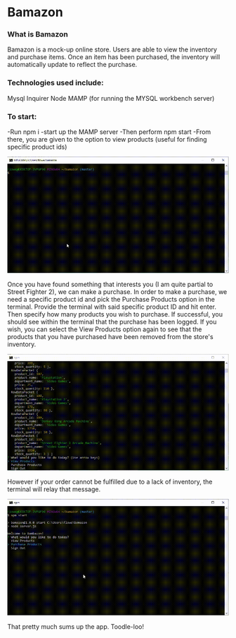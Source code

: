 # Bamazon

### What is Bamazon
Bamazon is a mock-up online store. Users are able to view the inventory and purchase items. Once an item has been purchased, the inventory will automatically update to reflect the purchase.

### Technologies used include:
Mysql
Inquirer
Node
MAMP (for running the MYSQL workbench server)

### To start:
-Run npm i
-start up the MAMP server
-Then perform npm start
-From there, you are given to the option to view products (useful for finding specific product ids)

![Gif of NPM START](https://github.com/katran0079/bamazon/blob/master/sample/start.gif)

Once you have found something that interests you (I am quite partial to Street Fighter 2), we can make a purchase.
In order to make a purchase, we need a specific product id and pick the Purchase Products option in the terminal.
Provide the terminal with said specific product ID and hit enter. Then specify how many products you wish to purchase. If successful, you should see within the terminal that the purchase has been logged. If you wish, you can select the View Products option again to see that the products that you have purchased have been removed from the store's inventory.

![Gif of a purchase](https://github.com/katran0079/bamazon/blob/master/sample/purchase.gif)

However if your order cannot be fulfilled due to a lack of inventory, the terminal will relay that message.

![Gif of a purchase](https://github.com/katran0079/bamazon/blob/master/sample/oopsie.gif)


That pretty much sums up the app. Toodle-loo!
